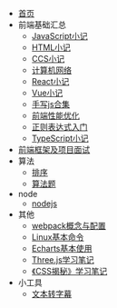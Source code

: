* [首页](/)
* 前端基础汇总
  - [JavaScript小记](zh-cn/前端基础汇总/JavaScript小记)
  - [HTML小记](zh-cn/前端基础汇总/HTML小记)
  - [CCS小记](zh-cn/前端基础汇总/CSS小记)
  - [计算机网络](zh-cn/前端基础汇总/计算机网络)
  - [React小记](zh-cn/前端基础汇总/React小记)
  - [Vue小记](zh-cn/前端基础汇总/Vue小记)
  - [手写js合集](zh-cn/前端基础汇总/手写js)
  - [前端性能优化](zh-cn/前端基础汇总/前端性能优化)
  - [正则表达式入门](zh-cn/JavaScript/正则表达式入门)
  - [TypeScript小记](zh-cn/前端基础汇总/TypeScript小记)
* [前端框架及项目面试](zh-cn/慕课/前端框架及项目面试)
* 算法
  - [排序](zh-cn/算法/排序)
  - [算法题](zh-cn/算法/算法题)
* node
  - [nodejs](zh-cn/node/nodejs)
* 其他
  - [webpack概念与配置](zh-cn/其他/webpack概念与配置)
  - [Linux基本命令](zh-cn/其他/Linux基本命令)
  - [Echarts基本使用](zh-cn/其他/Echarts基本使用)
  - [Three.js学习笔记](zh-cn/其他/Three.js学习笔记)
  - [《CSS揭秘》学习笔记](zh-cn/其他/《CSS揭秘》学习笔记/《CSS揭秘》学习笔记)
* 小工具
  - <a href="zh-cn/小工具/文本转字幕.html">文本转字幕</a>